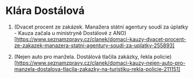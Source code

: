 # Klára Dostálová

1. (Dvacet procent ze zakázek. Manažera státní agentury soudí za úplatky - Kauza začala u ministryně Dostálové z ANO)[https://www.seznamzpravy.cz/clanek/domaci-kauzy-dvacet-procent-ze-zakazek-manazera-statni-agentury-soudi-za-uplatky-255893]

1. (Nejen auto pro manžela. Dostálová tlačila zakázky, řekla policie)[https://www.seznamzpravy.cz/clanek/domaci-kauzy-nejen-auto-pro-manzela-dostalova-tlacila-zakazky-na-turistiku-rekla-policie-211151] 
